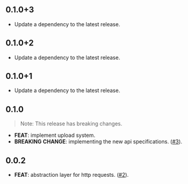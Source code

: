 ## 0.1.0+3

 - Update a dependency to the latest release.

## 0.1.0+2

 - Update a dependency to the latest release.

## 0.1.0+1

 - Update a dependency to the latest release.

## 0.1.0

> Note: This release has breaking changes.

 - **FEAT**: implement upload system.
 - **BREAKING** **CHANGE**: implementing the new api specifications. ([#3](https://github.com/Infumia/flutter_releaser//issues/3)).

## 0.0.2

 - **FEAT**: abstraction layer for http requests. ([#2](https://github.com/Infumia/flutter_releaser//issues/2)).

